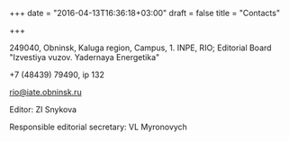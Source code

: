 +++
date = "2016-04-13T16:36:18+03:00"
draft = false
title = "Contacts"

+++

<span class="glyphicon glyphicon-home" aria-hidden="true"></span> 249040, Obninsk, Kaluga region, Campus, 1. INPE, RIO; Editorial Board "Izvestiya vuzov. Yadernaya Energetika"

<span class="glyphicon glyphicon-earphone" aria-hidden="true"></span> +7 (48439) 79490, ip 132

<span class="glyphicon glyphicon-envelope" aria-hidden="true"></span> [rio@iate.obninsk.ru](mailto:rio@iate.obninsk.ru)

Editor: ZI Snykova

Responsible editorial secretary: VL Myronovych